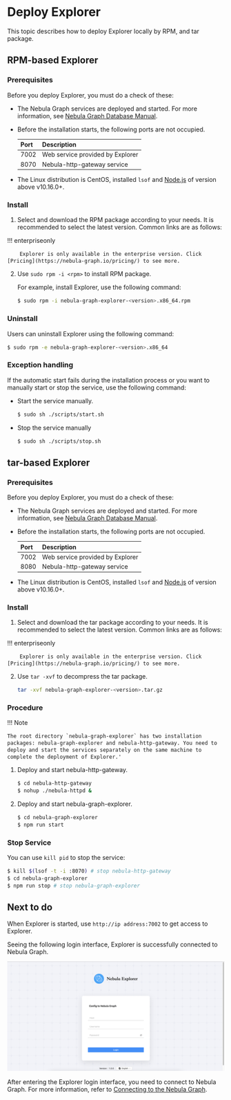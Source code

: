 # Deploy Explorer

This topic describes how to deploy Explorer locally by RPM, and tar package.

## RPM-based Explorer

### Prerequisites

Before you deploy Explorer, you must do a check of these:

- The Nebula Graph services are deployed and started. For more information, see [Nebula Graph Database Manual](../../2.quick-start/1.quick-start-workflow.md).

- Before the installation starts, the following ports are not occupied.

   | Port | Description |
   | ---- | ---- |
   | 7002 | Web service provided by Explorer |
   | 8070 | Nebula-http-gateway service |

- The Linux distribution is CentOS, installed `lsof` and [Node.js](https://nodejs.org/en/) of version above v10.16.0+.

### Install

1. Select and download the RPM package according to your needs. It is recommended to select the latest version. Common links are as follows:

  !!! enterpriseonly

        Explorer is only available in the enterprise version. Click [Pricing](https://nebula-graph.io/pricing/) to see more.

2. Use `sudo rpm -i <rpm>` to install RPM package.

   For example, install Explorer, use the following command:
   ```bash
   $ sudo rpm -i nebula-graph-explorer-<version>.x86_64.rpm
   ```
### Uninstall

Users can uninstall Explorer using the following command:

```bash
$ sudo rpm -e nebula-graph-explorer-<version>.x86_64
```

### Exception handling

If the automatic start fails during the installation process or you want to manually start or stop the service, use the following command:

- Start the service manually.

   ```bash
   $ sudo sh ./scripts/start.sh
   ```

- Stop the service manually

   ```bash
   $ sudo sh ./scripts/stop.sh
   ```

## tar-based Explorer

### Prerequisites

Before you deploy Explorer, you must do a check of these:

- The Nebula Graph services are deployed and started. For more information, see [Nebula Graph Database Manual](../../2.quick-start/1.quick-start-workflow.md).

- Before the installation starts, the following ports are not occupied.

   | Port | Description |
   | ---- | ---- |
   | 7002 | Web service provided by Explorer |
   | 8080 | Nebula-http-gateway service |

- The Linux distribution is CentOS, installed `lsof` and [Node.js](https://nodejs.org/en/) of version above v10.16.0+.

### Install

1. Select and download the tar package according to your needs. It is recommended to select the latest version. Common links are as follows:

  !!! enterpriseonly

        Explorer is only available in the enterprise version. Click [Pricing](https://nebula-graph.io/pricing/) to see more.

2. Use `tar -xvf` to decompress the tar package.

   ```bash
   tar -xvf nebula-graph-explorer-<version>.tar.gz
   ```

### Procedure

!!! Note

    The root directory `nebula-graph-explorer` has two installation packages: nebula-graph-explorer and nebula-http-gateway. You need to deploy and start the services separately on the same machine to complete the deployment of Explorer.'

1. Deploy and start nebula-http-gateway.

   ```bash
   $ cd nebula-http-gateway
   $ nohup ./nebula-httpd &
   ```

2. Deploy and start nebula-graph-explorer.

   ```bash
   $ cd nebula-graph-explorer
   $ npm run start
   ```

### Stop Service

You can use `kill pid` to stop the service:
```bash
$ kill $(lsof -t -i :8070) # stop nebula-http-gateway
$ cd nebula-graph-explorer
$ npm run stop # stop nebula-graph-explorer
```

## Next to do

When Explorer is started, use `http://ip address:7002` to get access to Explorer.

Seeing the following login interface, Explorer is successfully connected to Nebula Graph.

![Nebula Graph Explorer](../figs/ex-ug-001.png)

After entering the Explorer login interface, you need to connect to Nebula Graph. For more information, refer to [Connecting to the Nebula Graph](../deploy-connect/ex-ug-connect.md).
